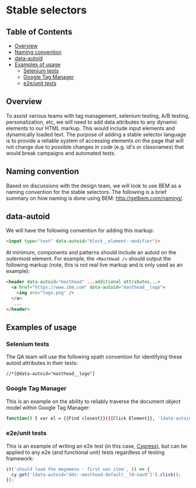 # Stable selectors
<!-- prettier-ignore-start -->
<!-- START doctoc generated TOC please keep comment here to allow auto update -->
<!-- DON'T EDIT THIS SECTION, INSTEAD RE-RUN doctoc TO UPDATE -->
## Table of Contents

- [Overview](#overview)
- [Naming convention](#naming-convention)
- [data-autoid](#data-autoid)
- [Examples of usage](#examples-of-usage)
  - [Selenium tests](#selenium-tests)
  - [Google Tag Manager](#google-tag-manager)
  - [e2e/unit tests](#e2eunit-tests)

<!-- END doctoc generated TOC please keep comment here to allow auto update -->
<!-- prettier-ignore-end -->

## Overview

To assist various teams with tag management, selenium testing, A/B testing,
personalization, etc, we will need to add data attributes to any dynamic 
elements to our HTML markup. This would include input elements and dynamically 
loaded text. The purpose of adding a stable selector language is to provide a
reliable system of accessing elements on the page that will not change due to
possible changes in code (e.g. id's or classnames) that would break campaigns
and automated tests.

## Naming convention
Based on discussions with the design team, we will look to use BEM as a naming 
convention for the stable selectors. The following is a brief summary on how 
naming is done using BEM: http://getbem.com/naming/.

## data-autoid
We will have the following convention for adding this markup:

```html
<input type="text" data-autoid="block__element--modifier"/>
```

At minimum, components and patterns should include an autoid on the outermost 
element. For example, the `<MastHead />` should output the following markup 
(note, this is not real live markup and is only used as an example):

```html
<header data-autoid="masthead" ...additional attributes...>
  <a href="https://www.ibm.com" data-autoid="masthead__logo">
    <img src="logo.png" />
  </a>
   ...
</header>
```

## Examples of usage

### Selenium tests

The QA team will use the following xpath convention for identifying these 
autoid attributes in their tests:

```xpath
//*[@data-autoid="masthead__logo"]
```

### Google Tag Manager
This is an example on the ability to reliably traverse the document object model
within Google Tag Manager:

```bash
function() { var el = {{Find closest}}({{Click Element}}, '[data-autoid^="masthead__logo"]'); return typeof el !== 'undefined' ? el.href : undefined; }
```

### e2e/unit tests
This is an example of writing an e2e test (in this case, [Cypress](https://cypress.io)), but can be applied to any e2e (and functional unit) tests regardless of testing framework:

```javascript
it('should load the megamenu - first nav item', () => {
  cy.get('[data-autoid="dds--masthead-default__l0-nav0"]').click();
});
```
